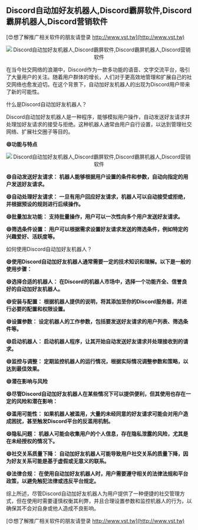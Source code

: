 ## **Discord自动加好友机器人,Discord霸屏软件,Discord霸屏机器人,Discord营销软件**

[😍想了解推广相关软件的朋友请登录 http://www.vst.tw](http://www.vst.tw)

 <center><img src="https://vst.tw/MP4/tuiguang/png/8.png" alt="Discord自动加好友机器人,Discord霸屏软件,Discord霸屏机器人,Discord营销软件"></center>

在当今社交网络的浪潮中，Discord作为一款多功能的语音、文字交流平台，吸引了大量用户的关注。随着用户群体的增长，人们对于更高效地管理和扩展自己的社交网络也愈发迫切。在这个背景下，自动加好友机器人的出现为Discord用户带来了新的可能性。

什么是Discord自动加好友机器人？

Discord自动加好友机器人是一种程序，能够模拟用户操作，自动发送好友请求并处理加好友请求的接受与拒绝。这种机器人通常由用户自行设置，以达到管理社交网络、扩展社交圈子等目的。

**😄功能与特点**

 <center><img src="https://vst.tw/MP4/tuiguang/png/1.png" alt="Discord自动加好友机器人,Discord霸屏软件,Discord霸屏机器人,Discord营销软件"></center>

**😄自动发送好友请求： 机器人能够根据用户设置的条件和参数，自动向指定的用户发送好友请求。**

**😄自动处理好友请求： 一旦有用户回应好友请求，机器人可以自动接受或拒绝，并根据预设的规则进行后续操作。**

**😄批量加友功能： 支持批量操作，用户可以一次性向多个用户发送好友请求。**

**😄筛选条件设置： 用户可以根据需求设置好友请求发送的筛选条件，例如特定的兴趣爱好、活跃度等。**

如何使用Discord自动加好友机器人？

**😄使用Discord自动加好友机器人通常需要一定的技术知识和理解。以下是一般的使用步骤：**

**😄选择合适的机器人： 在Discord的机器人市场中，选择一个功能齐全、信誉良好的自动加好友机器人。**

**😄安装与配置： 根据机器人提供的说明，将其添加至你的Discord服务器，并进行必要的配置和权限设置。**

**😄设置参数： 设定机器人的工作参数，包括要发送好友请求的用户列表、筛选条件等。**

**😄启动机器人： 启动机器人程序，让其开始自动发送好友请求并处理接收到的请求。**

**😄监控与调整： 定期监控机器人的运行情况，根据实际情况调整参数和策略，以达到最佳效果。**

**😄潜在影响与风险**

**😄尽管Discord自动加好友机器人在某些情况下可以提供便利，但其使用也存在一定的风险和潜在影响：**

**😄滥用可能性： 如果机器人被滥用，大量的未经同意的好友请求可能会对用户造成困扰，甚至触发Discord平台的反滥用机制。**

**😄隐私问题： 机器人可能会收集用户的个人信息，存在隐私泄露的风险，尤其是在未经授权的情况下。**

**😄社交关系质量下降： 自动加好友机器人可能导致用户社交关系的质量下降，因为好友关系可能是基于虚假或无意义的联系。**

**😄法律合规： 在使用自动加好友机器人时，用户需要遵守相关的法律法规和平台政策，以避免触犯法律或违反平台规定。**

综上所述，尽管Discord自动加好友机器人为用户提供了一种便捷的社交管理方式，但在使用时需要谨慎权衡其利弊，并且合理设置参数和监控机器人的行为，以确保其不会对自身或他人造成不良影响。

[😍想了解推广相关软件的朋友请登录 http://www.vst.tw](http://www.vst.tw)



